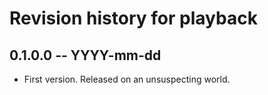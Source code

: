 # Revision history for playback

## 0.1.0.0  -- YYYY-mm-dd

* First version. Released on an unsuspecting world.
